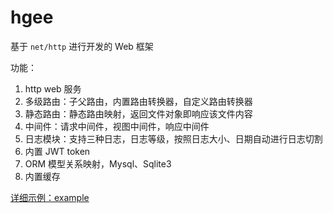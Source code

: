 # hgee

基于 `net/http` 进行开发的 Web 框架

功能：

1. http web 服务
2. 多级路由：子父路由，内置路由转换器，自定义路由转换器
3. 静态路由：静态路由映射，返回文件对象即响应该文件内容
4. 中间件：请求中间件，视图中间件，响应中间件
4. 日志模块：支持三种日志，日志等级，按照日志大小、日期自动进行日志切割
5. 内置 JWT token
6. ORM 模型关系映射，Mysql、Sqlite3
7. 内置缓存

[详细示例：example](./example)
